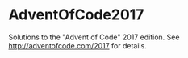 # AdventOfCode2017
Solutions to the "Advent of Code" 2017 edition. See http://adventofcode.com/2017 for details.
